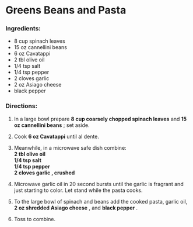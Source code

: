 # Greens Beans and Pasta 

### Ingredients: 
* 8 cup spinach leaves
* 15 oz cannellini beans
* 6 oz Cavatappi
* 2 tbl olive oil
* 1/4 tsp salt
* 1/4 tsp pepper
* 2 cloves garlic
* 2 oz Asiago cheese
*  black pepper

### Directions: 
1. In a large bowl prepare **8 cup coarsely chopped spinach leaves** and **15 oz cannellini beans** ; set aside. 
2. Cook **6 oz Cavatappi** until al dente. 
3. Meanwhile, in a microwave safe dish combine:  
**2 tbl olive oil**   
**1/4 tsp salt**   
**1/4 tsp pepper**   
**2 cloves garlic , crushed**   


4. Microwave garlic oil in 20 second bursts until the garlic is fragrant and just starting to color. Let stand while the pasta cooks. 
5. To the large bowl of spinach and beans add the cooked pasta, garlic oil, **2 oz shredded Asiago cheese** , and **black pepper** . 
6. Toss to combine. 
